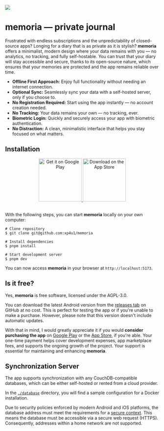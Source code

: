 ![](./.github/promo.png)

# memoria — private journal

Frustrated with endless subscriptions and the unpredictability of closed-source apps? Longing for a diary that is as private as it is stylish? **memoria** offers a minimalist, modern design where your data remains with you — no analytics, no tracking, and fully self-hostable. You can trust that your diary will stay accessible and secure, thanks to its open-source nature, which ensures that your memories are protected and the app remains reliable over time.

- **Offline First Approach:** Enjoy full functionality without needing an internet connection.
- **Optional Sync:** Seamlessly sync your data with a self-hosted server, only if you choose to.
- **No Registration Required:** Start using the app instantly — no account creation needed.
- **No Tracking:** Your data remains your own — no tracking, ever.
- **Biometric Login:** Quickly and securely access your app with biometric authentication.
- **No Distraction:** A clean, minimalistic interface that helps you stay focused on what matters.

## Installation

<div align="center">
  <a href="https://play.google.com/store/apps/details?id=de.xp4u1.memoria">
    <img alt="Get it on Google Play" src="./.github/playstore.png" width="140">
  </a>
  <a href="https://apps.apple.com/us/app/memoria-private-journal/id6621187886">
    <img alt="Download on the App Store" src="./.github/appstore.png" width="140">
  </a>
</div>

<br />

With the following steps, you can start **memoria** locally on your own computer:

```
# Clone repository
$ git clone git@github.com:xp4u1/memoria

# Install dependencies
$ pnpm install

# Start development server
$ pnpm dev
```

You can now access **memoria** in your browser at `http://localhost:5173`.

## Is it free?

Yes, **memoria** is free software, licensed under the AGPL-3.0.

You can download the latest Android version from the [releases tab](https://github.com/xp4u1/memoria/releases) on GitHub at no cost. This is perfect for testing the app or if you're unable to make a purchase. However, please note that this version doesn't include automatic updates.

With that in mind, I would greatly appreciate it if you would **consider purchasing the app** on [Google Play](https://play.google.com/store/apps/details?id=de.xp4u1.memoria) or the [App Store](https://apps.apple.com/us/app/memoria-private-journal/id6621187886), if you're able. Your one-time payment helps cover development expenses, app marketplace fees, and supports the ongoing growth of the project. Your support is essential for maintaining and enhancing **memoria**.

## Synchronization Server

The app supports synchronization with any CouchDB-compatible databases, which can be either self-hosted or rented from a cloud provider.

In the [`./database`](./database) directory, you will find a sample configuration for a Docker installation.

Due to security policies enforced by modern Android and iOS platforms, the database address must meet the requirements for a [secure context](https://developer.mozilla.org/en-US/docs/Web/Security/Secure_Contexts). This means the database must be accessible via a secure web request (HTTPS). Consequently, addresses within a home network are not supported.

